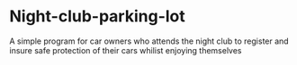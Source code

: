 # Night-club-parking-lot
A simple program for car owners who attends the night club to register and insure safe  protection of their cars whilist enjoying themselves
